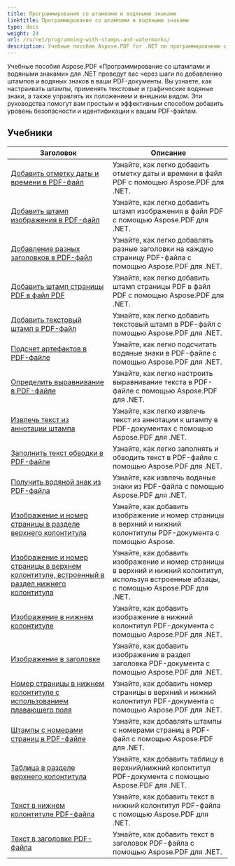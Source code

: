 ```yaml
---
title: Программирование со штампами и водяными знаками
linktitle: Программирование со штампами и водяными знаками
type: docs
weight: 24
url: /ru/net/programming-with-stamps-and-watermarks/
description: Учебные пособия Aspose.PDF for .NET по программированию с использованием штампов и водяных знаков научат вас добавлять элементы безопасности и персонализации в ваши PDF-документы.
---
```


Учебные пособия Aspose.PDF «Программирование со штампами и водяными знаками» для .NET проведут вас через шаги по добавлению штампов и водяных знаков в ваши PDF-документы. Вы узнаете, как настраивать штампы, применять текстовые и графические водяные знаки, а также управлять их положением и внешним видом. Эти руководства помогут вам простым и эффективным способом добавить уровень безопасности и идентификации к вашим PDF-файлам.

## Учебники
| Заголовок | Описание |
| --- | --- | 
| [Добавить отметку даты и времени в PDF-файл](./add-date-time-stamp/) | Узнайте, как легко добавить отметку даты и времени в файл PDF с помощью Aspose.PDF для .NET. |  
| [Добавить штамп изображения в PDF-файл](./add-image-stamp/) | Узнайте, как легко добавить штамп изображения в файл PDF с помощью Aspose.PDF для .NET. |  
| [Добавление разных заголовков в PDF-файл](./adding-different-headers/) | Узнайте, как легко добавлять разные заголовки на каждую страницу PDF-файла с помощью Aspose.PDF для .NET. |  
| [Добавить штамп страницы PDF в файл PDF](./add-pdf-page-stamp/) | Узнайте, как легко добавить штамп страницы PDF в файл PDF с помощью Aspose.PDF для .NET. |  
| [Добавить текстовый штамп в PDF-файл](./add-text-stamp/) | Узнайте, как легко добавить текстовый штамп в PDF-файл с помощью Aspose.PDF для .NET. |  
| [Подсчет артефактов в PDF-файле](./counting-artifacts/) | Узнайте, как легко подсчитать водяные знаки в PDF-файле с помощью Aspose.PDF для .NET. |  
| [Определить выравнивание в PDF-файле](./define-alignment/) | Узнайте, как легко настроить выравнивание текста в PDF-файле с помощью Aspose.PDF для .NET. |  
| [Извлечь текст из аннотации штампа](./extract-text-from-stamp-annotation/) | Узнайте, как легко извлечь текст из аннотации к штампу в PDF-документах с помощью Aspose.PDF для .NET. |  
| [Заполнить текст обводки в PDF-файле](./fill-stroke-text/) | Узнайте, как легко заполнять и обводить текст в PDF-файле с помощью Aspose.PDF для .NET. |  
| [Получить водяной знак из PDF-файла](./get-watermark/) | Узнайте, как извлечь водяные знаки из PDF-файла с помощью Aspose.PDF для .NET. |  
| [Изображение и номер страницы в разделе верхнего колонтитула](./image-and-page-number-in-header-footer-section/) | Узнайте, как добавить изображение и номер страницы в верхний и нижний колонтитулы PDF-документа с помощью Aspose. |  
| [Изображение и номер страницы в верхнем колонтитуле, встроенный в раздел нижнего колонтитула](./image-and-page-number-in-header-footer-section-inline/) | Узнайте, как добавить изображение и номер страницы в верхний и нижний колонтитул, используя встроенные абзацы, с помощью Aspose.PDF для .NET. |  
| [Изображение в нижнем колонтитуле](./image-in-footer/) | Узнайте, как добавить изображение в нижний колонтитул PDF-документа с помощью Aspose.PDF для .NET. |  
| [Изображение в заголовке](./image-in-header/) | Узнайте, как добавить изображение в раздел заголовка PDF-документа с помощью Aspose.PDF для .NET. |  
| [Номер страницы в нижнем колонтитуле с использованием плавающего поля](./page-number-in-header-footer-using-floating-box/) | Узнайте, как добавить номер страницы в верхний и нижний колонтитул PDF-документа с помощью Aspose.PDF для .NET. |  
| [Штампы с номерами страниц в PDF-файле](./page-number-stamps/) | Узнайте, как добавлять штампы с номерами страниц в PDF-файл с помощью Aspose.PDF для .NET. |  
| [Таблица в разделе верхнего колонтитула](./table-in-header-footer-section/) | Узнайте, как добавить таблицу в верхний/нижний колонтитул PDF-документа с помощью Aspose.PDF для .NET. |  
| [Текст в нижнем колонтитуле PDF-файла](./text-in-footer/) | Узнайте, как добавить текст в нижний колонтитул PDF-файла с помощью Aspose.PDF для .NET. |  
| [Текст в заголовке PDF-файла](./text-in-header/) | Узнайте, как добавить текст в заголовок PDF-файла с помощью Aspose.PDF для .NET. |  